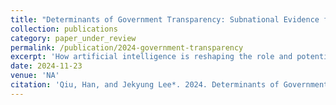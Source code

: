 ```yaml
---
title: "Determinants of Government Transparency: Subnational Evidence from China."
collection: publications
category: paper_under_review
permalink: /publication/2024-government-transparency
excerpt: 'How artificial intelligence is reshaping the role and potential in the field of education? This paper highlights key roles for educators, students, admins, tech firms, and governments.'
date: 2024-11-23
venue: 'NA'
citation: 'Qiu, Han, and Jekyung Lee*. 2024. Determinants of Government Transparency: Subnational Evidence from China.'
---
```


